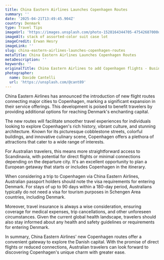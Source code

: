 ```yaml
---
title: China Eastern Airlines Launches Copenhagen Routes
summary: ''
date: '2025-04-21T13:49:45.904Z'
country: Denmark
type: Travel Tips
imageUrl: 'https://images.unsplash.com/photo-1528164344705-47542687000d'
imageAlt: stack of assorted-color suit case lot
imageCredit: Erwan Hesry
imageLink: ''
slug: china-eastern-airlines-launches-copenhagen-routes
metaTitle: China Eastern Airlines Launches Copenhagen Routes
metaDescription: ''
keywords: ''
originalTitle: China Eastern Airlines to add Copenhagen flights - Business Traveller
photographer:
  name: Davide Cantelli
  url: 'https://unsplash.com/@cant89'
---
```







China Eastern Airlines has announced the introduction of new flight routes connecting major cities to Copenhagen, marking a significant expansion in their service offerings. This development is poised to benefit travelers by providing additional options for reaching Denmark's enchanting capital.

The new routes will facilitate smoother travel experiences for individuals looking to explore Copenhagen's rich history, vibrant culture, and stunning architecture. Known for its picturesque cobblestone streets, colorful buildings, and innovative culinary scene, Copenhagen offers a plethora of attractions that cater to a wide range of interests.

For Australian travelers, this means more straightforward access to Scandinavia, with potential for direct flights or minimal connections depending on the departure city. It's an excellent opportunity to plan a European getaway that starts or includes Copenhagen in the itinerary.

When considering a trip to Copenhagen via China Eastern Airlines, Australian passport holders should note the visa requirements for entering Denmark. For stays of up to 90 days within a 180-day period, Australians typically do not need a visa for tourism purposes in Schengen Area countries, including Denmark.

Moreover, travel insurance is always a wise consideration, ensuring coverage for medical expenses, trip cancellations, and other unforeseen circumstances. Given the current global health landscape, travelers should also stay informed about any health and safety guidelines or requirements for entering Denmark.

In summary, China Eastern Airlines' new Copenhagen routes offer a convenient gateway to explore the Danish capital. With the promise of direct flights or reduced connections, Australian travelers can look forward to discovering Copenhagen's unique charm with greater ease.
